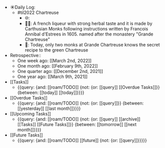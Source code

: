 - ☀️Daily Log:
    - #til2022 Chartreuse
        - 🌐: 
        - 💁‍♂️: A french liqueur with strong herbal taste and it is made by Carthusian Monks following instructions written by Francois Annibal d'Estrees in 1605. named after the monastery "Grande Chartreuse" 
        - 🤔: Today, only two monks at Grande Chartreuse knows the secret recipe to the green Chartreuse
- Retrospective::
    - One week ago: [[March 2nd, 2022]]
    - One month ago: [[February 9th, 2022]]
    - One quarter ago: [[December 2nd, 2021]]
    - One year ago: [[March 9th, 2021]]
- [[Tasks]]
    - {{query: {and: [[roam/TODO]] {not: {or: [[query]] [[Overdue Tasks]]}} {between: [[today]] [[today]]}}}}
- [[Overdue Tasks]]
    - {{query: {and: [[roam/TODO]] {not: {or: [[query]]}} {between: [[yesterday]] [[last month]]}}}}
- [[Upcoming Tasks]]
    - {{query: {and: [[roam/TODO]] {not: {or: [[query]] [[archive]] [[Tasks]] [[Future Tasks]]}} {between: [[tomorrow]] [[next month]]}}}}
- [[Future Tasks]]
    - {{query: {and: [[roam/TODO]] [[future]] {not: {or: [[query]]}}}}}
